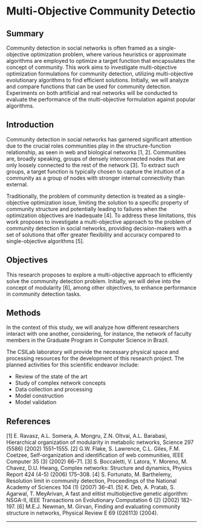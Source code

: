 # Multi-Objective Community Detectio

## Summary

Community detection in social networks is often framed as a single-objective optimization problem, where various heuristics or approximate algorithms are employed to optimize a target function that encapsulates the concept of community. This work aims to investigate multi-objective optimization formulations for community detection, utilizing multi-objective evolutionary algorithms to find efficient solutions. Initially, we will analyze and compare functions that can be used for community detection. Experiments on both artificial and real networks will be conducted to evaluate the performance of the multi-objective formulation against popular algorithms.

## Introduction

Community detection in social networks has garnered significant attention due to the crucial roles communities play in the structure-function relationship, as seen in web and biological networks [1, 2]. Communities are, broadly speaking, groups of densely interconnected nodes that are only loosely connected to the rest of the network [3]. To extract such groups, a target function is typically chosen to capture the intuition of a community as a group of nodes with stronger internal connectivity than external.

Traditionally, the problem of community detection is treated as a single-objective optimization issue, limiting the solution to a specific property of community structure and potentially leading to failures when the optimization objectives are inadequate [4]. To address these limitations, this work proposes to investigate a multi-objective approach to the problem of community detection in social networks, providing decision-makers with a set of solutions that offer greater flexibility and accuracy compared to single-objective algorithms [5].

## Objectives

This research proposes to explore a multi-objective approach to efficiently solve the community detection problem. Initially, we will delve into the concept of modularity [6], among other objectives, to enhance performance in community detection tasks.

## Methods

In the context of this study, we will analyze how different researchers interact with one another, considering, for instance, the network of faculty members in the Graduate Program in Computer Science in Brazil.

The CSILab laboratory will provide the necessary physical space and processing resources for the development of this research project. The planned activities for this scientific endeavor include:

- Review of the state of the art
- Study of complex network concepts
- Data collection and processing
- Model construction
- Model validation

## References

[1] E. Ravasz, A.L. Somera, A. Mongru, Z.N. Oltvai, A.L. Barabasi, Hierarchical organization of modularity in metabolic networks, Science 297 (5586) (2002) 1551–1555.
[2] G.W. Flake, S. Lawrence, C.L. Giles, F.M. Coetzee, Self-organization and identification of web communities, IEEE Computer 35 (3) (2002) 66–71.
[3] S. Boccaletti, V. Latora, Y. Moreno, M. Chavez, D.U. Hwang, Complex networks: Structure and dynamics, Physics Report 424 (4-5) (2006) 175–308.
[4] S. Fortunato, M. Barthelemy, Resolution limit in community detection, Proceedings of the National Academy of Sciences 104 (1) (2007) 36–41.
[5] K. Deb, A. Pratab, S. Agarwal, T. MeyArivan, A fast and elitist multiobjective genetic algorithm: NSGA-II, IEEE Transactions on Evolutionary Computation 6 (2) (2002) 182–197.
[6] M.E.J. Newman, M. Girvan, Finding and evaluating community structure in networks, Physical Review E 69 (026113) (2004).

---
